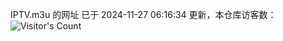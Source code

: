 IPTV.m3u 的网址 已于 2024-11-27 06:16:34 更新，本仓库访客数：![Visitor's Count](https://profile-counter.glitch.me/hero1898_tv/count.svg)

